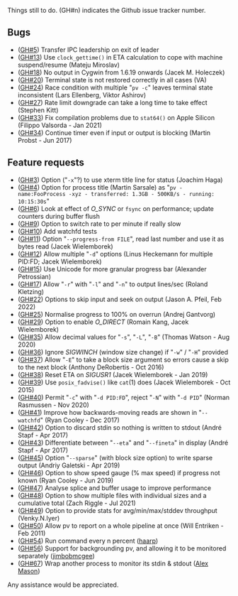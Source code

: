 Things still to do.  (GH#n) indicates the Github issue tracker number.

Bugs
----

 * ([GH#5](https://github.com/a-j-wood/pv/issues/5)) Transfer IPC leadership on exit of leader
 * ([GH#13](https://github.com/a-j-wood/pv/issues/13)) Use `clock_gettime()` in ETA calculation to cope with machine suspend/resume (Mateju Miroslav)
 * ([GH#18](https://github.com/a-j-wood/pv/issues/18)) No output in Cygwin from 1.6.19 onwards (Jacek M. Holeczek)
 * ([GH#20](https://github.com/a-j-wood/pv/issues/20)) Terminal state is not restored correctly in all cases (VA)
 * ([GH#24](https://github.com/a-j-wood/pv/issues/24)) Race condition with multiple "`pv -c`" leaves terminal state inconsistent (Lars Ellenberg, Viktor Ashirov)
 * ([GH#27](https://github.com/a-j-wood/pv/issues/27)) Rate limit downgrade can take a long time to take effect (Stephen Kitt)
 * ([GH#33](https://github.com/a-j-wood/pv/issues/33)) Fix compilation problems due to `stat64()` on Apple Silicon (Filippo Valsorda - Jan 2021)
 * ([GH#34](https://github.com/a-j-wood/pv/issues/34)) Continue timer even if input or output is blocking (Martin Probst - Jun 2017)

Feature requests
----------------

 * ([GH#3](https://github.com/a-j-wood/pv/issues/3)) Option ("`-x`"?) to use xterm title line for status (Joachim Haga)
 * ([GH#4](https://github.com/a-j-wood/pv/issues/4)) Option for process title (Martin Sarsale) as "`pv - name:FooProcess -xyz - transferred: 1.3GB - 500KB/s - running: 10:15:30s`"
 * ([GH#6](https://github.com/a-j-wood/pv/issues/6)) Look at effect of *O_SYNC* or `fsync` on performance; update counters during buffer flush
 * ([GH#9](https://github.com/a-j-wood/pv/issues/9)) Option to switch rate to per minute if really slow
 * ([GH#10](https://github.com/a-j-wood/pv/issues/10)) Add watchfd tests
 * ([GH#11](https://github.com/a-j-wood/pv/issues/11)) Option "`--progress-from FILE`", read last number and use it as bytes read (Jacek Wielemborek)
 * ([GH#12](https://github.com/a-j-wood/pv/issues/12)) Allow multiple "`-d`" options (Linus Heckemann for multiple PID:FD; Jacek Wielemborek)
 * ([GH#15](https://github.com/a-j-wood/pv/issues/15)) Use Unicode for more granular progress bar (Alexander Petrossian)
 * ([GH#17](https://github.com/a-j-wood/pv/issues/17)) Allow "`-r`" with "`-l`" and "`-n`" to output lines/sec (Roland Kletzing)
 * ([GH#22](https://github.com/a-j-wood/pv/issues/22)) Options to skip input and seek on output (Jason A. Pfeil, Feb 2022)
 * ([GH#25](https://github.com/a-j-wood/pv/issues/25)) Normalise progress to 100% on overrun (Andrej Gantvorg)
 * ([GH#29](https://github.com/a-j-wood/pv/issues/29)) Option to enable *O_DIRECT* (Romain Kang, Jacek Wielemborek)
 * ([GH#35](https://github.com/a-j-wood/pv/issues/35)) Allow decimal values for "`-s`", "`-L`", "`-B`" (Thomas Watson - Aug 2020)
 * ([GH#36](https://github.com/a-j-wood/pv/issues/36)) Ignore *SIGWINCH* (window size change) if "`-w`" / "`-H`" provided
 * ([GH#37](https://github.com/a-j-wood/pv/issues/37)) Allow "`-E`" to take a block size argument so errors cause a skip to the next block (Anthony DeRobertis - Oct 2016)
 * ([GH#38](https://github.com/a-j-wood/pv/issues/38)) Reset ETA on *SIGUSR1* (Jacek Wielemborek - Jan 2019)
 * ([GH#39](https://github.com/a-j-wood/pv/issues/39)) Use `posix_fadvise()` like `cat`(1) does (Jacek Wielemborek - Oct 2015)
 * ([GH#40](https://github.com/a-j-wood/pv/issues/40)) Permit "`-c`" with "`-d PID:FD`", reject "`-N`" with "`-d PID`" (Norman Rasmussen - Nov 2020)
 * ([GH#41](https://github.com/a-j-wood/pv/issues/41)) Improve how backwards-moving reads are shown in "`--watchfd`" (Ryan Cooley - Dec 2017)
 * ([GH#42](https://github.com/a-j-wood/pv/issues/42)) Option to discard stdin so nothing is written to stdout (André Stapf - Apr 2017)
 * ([GH#43](https://github.com/a-j-wood/pv/issues/43)) Differentiate between "`--eta`" and "`--fineta`" in display (André Stapf - Apr 2017)
 * ([GH#45](https://github.com/a-j-wood/pv/issues/45)) Option "`--sparse`" (with block size option) to write sparse output (Andriy Galetski - Apr 2019)
 * ([GH#46](https://github.com/a-j-wood/pv/issues/46)) Option to show speed gauge (% max speed) if progress not known (Ryan Cooley - Jun 2019)
 * ([GH#47](https://github.com/a-j-wood/pv/issues/47)) Analyse splice and buffer usage to improve performance
 * ([GH#48](https://github.com/a-j-wood/pv/issues/48)) Option to show multiple files with individual sizes and a cumulative total (Zach Riggle - Jul 2021)
 * ([GH#49](https://github.com/a-j-wood/pv/issues/49)) Option to provide stats for avg/min/max/stddev throughput (Venky.N.Iyer)
 * ([GH#50](https://github.com/a-j-wood/pv/issues/50)) Allow pv to report on a whole pipeline at once (Will Entriken - Feb 2011)
 * ([GH#54](https://github.com/a-j-wood/pv/issues/54)) Run command every n percent ([haarp](https://github.com/haarp))
 * ([GH#56](https://github.com/a-j-wood/pv/issues/56)) Support for backgrounding pv, and allowing it to be monitored separately ([jimbobmcgee](https://github.com/jimbobmcgee))
 * ([GH#67](https://github.com/a-j-wood/pv/issues/67)) Wrap another process to monitor its stdin & stdout ([Alex Mason](https://github.com/axman6))

Any assistance would be appreciated.
